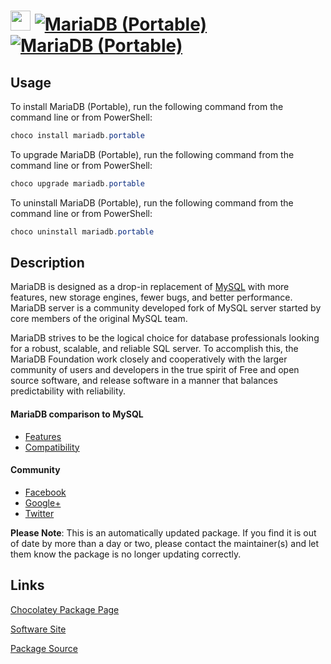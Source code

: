 ﻿# <img src="https://cdn.jsdelivr.net/gh/mkevenaar/chocolatey-packages@c518d179861bc201aede2754562c8ae9a2858d61/icons/mariadb.png" width="32" height="32"/> [![MariaDB (Portable)](https://img.shields.io/chocolatey/v/mariadb.portable.svg?label=MariaDB+(Portable))](https://community.chocolatey.org/packages/mariadb.portable) [![MariaDB (Portable)](https://img.shields.io/chocolatey/dt/mariadb.portable.svg)](https://community.chocolatey.org/packages/mariadb.portable)

## Usage

To install MariaDB (Portable), run the following command from the command line or from PowerShell:

```powershell
choco install mariadb.portable
```

To upgrade MariaDB (Portable), run the following command from the command line or from PowerShell:

```powershell
choco upgrade mariadb.portable
```

To uninstall MariaDB (Portable), run the following command from the command line or from PowerShell:

```powershell
choco uninstall mariadb.portable
```

## Description

MariaDB is designed as a drop-in replacement of [MySQL](https://community.chocolatey.org/packages/mysql) with more features, new storage engines, fewer bugs, and better performance. MariaDB server is a community developed fork of MySQL server started by core members of the original MySQL team.

MariaDB strives to be the logical choice for database professionals looking for a robust, scalable, and reliable SQL server. To accomplish this, the MariaDB Foundation work closely and cooperatively with the larger community of users and developers in the true spirit of Free and open source software, and release software in a manner that balances predictability with reliability.

#### MariaDB comparison to MySQL

* [Features](https://mariadb.com/kb/en/mariadb/mariadb-vs-mysql-features/)
* [Compatibility](https://mariadb.com/kb/en/mariadb/mariadb-vs-mysql-compatibility/)

#### Community

* [Facebook](https://www.facebook.com/MariaDB.dbms)
* [Google+](https://plus.google.com/+mariadb)
* [Twitter](https://twitter.com/mariadb)

**Please Note**: This is an automatically updated package. If you find it is
out of date by more than a day or two, please contact the maintainer(s) and
let them know the package is no longer updating correctly.


## Links

[Chocolatey Package Page](https://community.chocolatey.org/packages/mariadb.portable)

[Software Site](https://mariadb.org)

[Package Source](https://github.com/mkevenaar/chocolatey-packages/tree/master/automatic/mariadb.portable)

